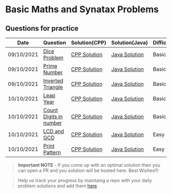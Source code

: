 # Basic Maths and Synatax Problems

## Questions for practice
| Date | Question | Solution(CPP) | Solution(Java) | Difficulty |
| ---  | ------ | -------------- |  -------------- | ----- |
| 09/10/2021 |[Dice Problem](https://practice.geeksforgeeks.org/problems/the-dice-problem2316/1/?category[]=Mathematical&category[]=Mathematical&page=1&query=category[]Mathematicalpage1category[]Mathematical)|[CPP Solution](dice.cpp) | [Java Solution](dice.java) | Basic |
| 09/10/2021 |[Prime Number](https://practice.geeksforgeeks.org/problems/prime-number2314/1) | [CPP Solution](prime_number.cpp) | [Java Solution](Prime_number.java) |  Basic |
| 09/10/2021 |[Inverted Triangle](https://practice.geeksforgeeks.org/problems/inverted-triangle-of-stars0110/1) | [CPP Solution](https://github.com/geeky01adarsh/DSA-Marathon/blob/main/Basic_language_ques/Inverted%20triangle%20of%20star.cpp) | [Java Solution](Inverted_triangle_of_stars.java)  | Basic |
| 10/10/2021 | [Leap Year](https://practice.geeksforgeeks.org/problems/leap-year0943/1) | [CPP Solution](https://github.com/geeky01adarsh/DSA-Marathon/blob/main/Basic_language_ques/Leap%20year.cpp) | [Java Solution](Leapyear.java) | Basic |
| 10/10/2021 | [Count Digits in number](https://www.codechef.com/problems/HOWMANY) | [CPP Solution](https://github.com/geeky01adarsh/DSA-Marathon/blob/main/Basic_language_ques/HOW%20MANY%20DIGITS%20DO%20I%20HAVE.cpp) | [Java Solution](https://github.com/geeky01adarsh/DSA-Marathon/blob/main/Basic_language_ques/How_many_digits_i_have.java) | Basic |
| 10/10/2021 | [LCD and GCD](https://practice.geeksforgeeks.org/problems/lcm-and-gcd4516/1) | [CPP Solution](lcm_and_hcf.cpp) | [Java Solution](https://github.com/geeky01adarsh/DSA-Marathon/blob/main/Basic_language_ques/LCM_and_GCD.java) | Easy |
| 10/10/2021 | [Print Pattern](https://www.codechef.com/problems/AS05) | [CPP Solution](print_pattern.cpp) | [Java Solution](Print_pattern.java) | Easy |


> **Important NOTE** - If you come up with an optimal solution then you can open a PR and you solution will be hosted here. Best Wishes!!!

> Help us track your progress by maintaing a repo with your daily problem solutions and add them [here](https://github.com/geeky01adarsh/DSA-Marathon/tree/main/Git_and_Github#participants--)
